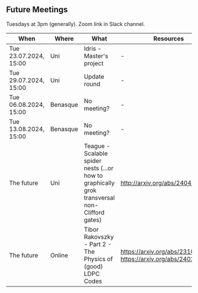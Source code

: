 ## Future Meetings

Tuesdays at 3pm (generally). Zoom link in Slack channel.

| When                  | Where                                                                                  | What                                                                                          | Resources                                                          |
|-----------------------|----------------------------------------------------------------------------------------|-----------------------------------------------------------------------------------------------|--------------------------------------------------------------------|
| Tue 23.07.2024, 15:00 | Uni                                                                                    | Idris - Master's project                                                                      | -                                                                  |
| Tue 29.07.2024, 15:00 | Uni                                                                                    | Update round                                                                                  | -                                                                  |
| Tue 06.08.2024, 15:00 | Benasque                                                                               | No meeting?                                                                                   | -                                                                  |
| Tue 13.08.2024, 15:00 | Benasque                                                                               | No meeting?                                                                                   | -                                                                  |
| The future            | Uni                                                                                    | Teague - Scalable spider nests (...or how to graphically grok transversal non-Clifford gates) | http://arxiv.org/abs/2404.07828                                    |
| The future            | Online                                                                                 | Tibor Rakovszky - Part 2 - The Physics of (good) LDPC Codes                                   | https://arxiv.org/abs/2310.16032, https://arxiv.org/abs/2402.16831 |